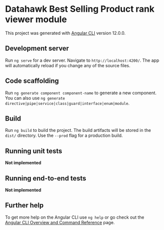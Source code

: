 # Datahawk Best Selling Product rank viewer module

This project was generated with [Angular CLI](https://github.com/angular/angular-cli) version 12.0.0.

## Development server

Run `ng serve` for a dev server. Navigate to `http://localhost:4200/`. The app will automatically reload if you change any of the source files.

## Code scaffolding

Run `ng generate component component-name` to generate a new component. You can also use `ng generate directive|pipe|service|class|guard|interface|enum|module`.

## Build

Run `ng build` to build the project. The build artifacts will be stored in the `dist/` directory. Use the `--prod` flag for a production build.

## Running unit tests

**Not implemented**

## Running end-to-end tests

**Not implemented**

## Further help

To get more help on the Angular CLI use `ng help` or go check out the [Angular CLI Overview and Command Reference](https://angular.io/cli) page.
